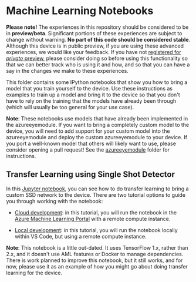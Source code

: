 # Machine Learning Notebooks

**Please note!** The experiences in this repository should be considered to be in **preview/beta**.
Significant portions of these experiences are subject to change without warning. **No part of this code should be considered stable**.
Although this device is in public preview, if you are using these advanced experiences, we would like your feedback. If you have not
[registered for *private* preview](https://go.microsoft.com/fwlink/?linkid=2156349), please consider doing so before using this functionality
so that we can better track who is using it and how, and so that you can have a say in the changes we make to these experiences.

This folder contains some IPython notebooks that show you how to bring a model that you train yourself to the device.
Use these instructions as examples to train up a model and bring it to the device so that you don't have to rely on
the training that the models have already been through (which will usually be too general for your use case).

**Note**: These notebooks use models that have already been implemented in the azureeyemodule. If you want to bring a completely custom
model to the device, you will need to add support for your custom model into the azureeyemodule and deploy the custom azureeyemodule
to your device. If you port a well-known model that others will likely want to use, please consider opening a pull request!
See the [azureeyemodule](../azureeyemodule/README.md) folder for instructions.

## Transfer Learning using Single Shot Detector

In this [Jupyter notebook](transfer-learning/transfer-learning-using-ssd.ipynb), you can see how to do transfer learning to bring a custom SSD network to
the device. There are two tutorial options to guide you through working with the notebook:

- [Cloud development](transfer-learning/transfer-learning-cloud.md): in this tutorial, you will run the notebook in the [Azure Machine Learning Portal](https://ml.azure.com)
  with a remote compute instance.

- [Local development](transfer-learning/transfer-learning-local.md): in this tutorial, you will run the notebook locally within VS Code, but using a remote compute instance.

**Note**: This notebook is a little out-dated. It uses TensorFlow 1.x, rather than 2.x, and it doesn't use AML features or Docker to manage dependencies.
There is work planned to improve this notebook, but it still works, and for now, please use it as an example of how you might go about doing transfer
learning for the device.
